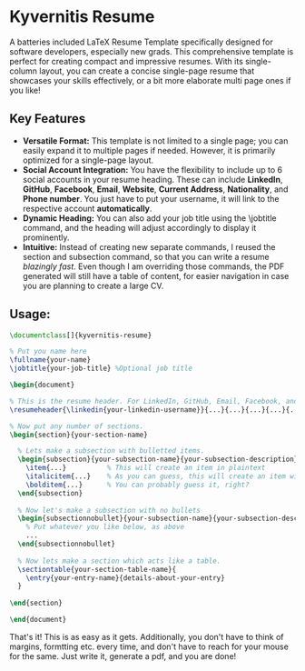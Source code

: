 # Kyvernitis Resume
A batteries included LaTeX Resume Template specifically designed for software developers, especially new grads. This comprehensive template is perfect for creating compact and impressive resumes. With its single-column layout, you can create a concise single-page resume that showcases your skills effectively, or a bit more elaborate multi page ones if you like!

## Key Features
- **Versatile Format:** This template is not limited to a single page; you can easily expand it to multiple pages if needed. However, it is primarily optimized for a single-page layout.
- **Social Account Integration:** You have the flexibility to include up to 6 social accounts in your resume heading. These can include **LinkedIn**, **GitHub**, **Facebook**, **Email**, **Website**, **Current Address**, **Nationality**, and **Phone number**. You just have to put your username, it will link to the respective account **automatically**.
- **Dynamic Heading:** You can also add your job title using the \jobtitle command, and the heading will adjust accordingly to display it prominently.
- **Intuitive:** Instead of creating new separate commands, I reused the section and subsection command, so that you can write a resume *blazingly fast*. Even though I am overriding those commands, the PDF generated will still have a table of content, for easier navigation in case you are planning to create a large CV.

## Usage:
```tex
\documentclass[]{kyvernitis-resume}

% Put you name here
\fullname{your-name}
\jobtitle{your-job-title} %Optional job title

\begin{document}

% This is the resume header. For LinkedIn, GitHub, Email, Facebook, and Website, it will automatically link it the respective accounts.
\resumeheader{\linkedin{your-linkedin-username}}{...}{...}{...}{...}{...} % Don't keep the dots, just put additional social accounts. Upto 6 supported.

% Now put any number of sections. 
\begin{section}{your-section-name}

  % Lets make a subsection with bulletted items.
  \begin{subsection}{your-subsection-name}{your-subsection-description}{time-period}{location}
    \item{...}          % This will create an item in plaintext
    \italicitem{...}    % As you can guess, this will create an item with italic text
    \bolditem{...}      % You can probably guess it, right?
  \end{subsection}
  
  % Now let's make a subsection with no bullets
  \begin{subsectionnobullet}{your-subsection-name}{your-subsection-description}{time-period}{location}
    % Put whatever you like below, as above
    ...
  \end{subsectionnobullet}
  
  % Now lets make a section which acts like a table.
  \sectiontable{your-section-table-name}{
    \entry{your-entry-name}{details-about-your-entry}
  }
  
\end{section}

\end{document}
```
That's it! This is as easy as it gets. Additionally, you don't have to think of margins, formtting etc. every time, and don't have to reach for your mouse for the same. Just write it, generate a pdf, and you are done!

